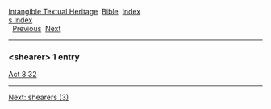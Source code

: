 [Intangible Textual Heritage](../../index)  [Bible](../index) 
[Index](index)   
[s Index](_s_)  
  [Previous](c10159)  [Next](c10161) 

------------------------------------------------------------------------

### &lt;shearer&gt; 1 entry

[Act 8:32](../kjv/act008.htm#032)  

------------------------------------------------------------------------

[Next: shearers (3)](c10161)

